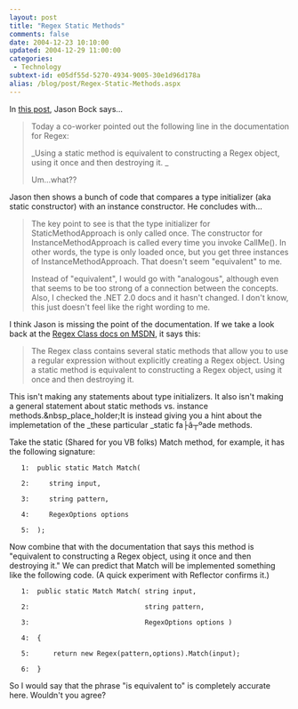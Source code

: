 ```yaml
---
layout: post
title: "Regex Static Methods"
comments: false
date: 2004-12-23 10:10:00
updated: 2004-12-29 11:00:00
categories:
 - Technology
subtext-id: e05df55d-5270-4934-9005-30e1d96d178a
alias: /blog/post/Regex-Static-Methods.aspx
---
```



In [this post](http://www.jasonbock.net/JB/Default.aspx?blog=entry.20041222T195604), Jason Bock says...

> Today a co-worker pointed out the following line in the documentation for Regex: 
> 
> _Using a static method is equivalent to constructing a Regex object, using it once and then destroying it. _
> 
> Um...what?? 

Jason then shows a bunch of code that compares a type initializer (aka static constructor) with an instance constructor. He concludes with...

> The key point to see is that the type initializer for StaticMethodApproach is only called once. The constructor for InstanceMethodApproach is called every time you invoke CallMe(). In other words, the type is only loaded once, but you get three instances of InstanceMethodApproach. That doesn't seem "equivalent" to me. 
> 
> Instead of "equivalent", I would go with "analogous", although even that seems to be too strong of a connection between the concepts. Also, I checked the .NET 2.0 docs and it hasn't changed. I don't know, this just doesn't feel like the right wording to me.   


I think Jason is missing the point of the documentation. If we take a look back at the [Regex Class docs on MSDN](http://msdn.microsoft.com/library/default.asp?url=/library/en-us/cpref/html/frlrfSystemTextRegularExpressionsRegexClassTopic.asp), it says this:

> The Regex class contains several static methods that allow you to use a regular expression without explicitly creating a Regex object. Using a static method is equivalent to constructing a Regex object, using it once and then destroying it.

This isn't making any statements about type initializers. It also isn't making a general statement about static methods vs. instance methods.&nbsp_place_holder;It is instead giving you a hint about the implemetation of the _these particular _static fa├â┬ºade methods. 

Take the static (Shared for you VB folks) Match method, for example, it has the following signature:
    
       1:  public static Match Match(
    
       2:     string input,
    
       3:     string pattern,
    
       4:     RegexOptions options
    
       5:  );

Now combine that with the documentation that says this method is "equivalent to constructing a Regex object, using it once and then destroying it." We can predict that Match will be implemented something like the following code. (A quick experiment with Reflector confirms it.)
    
       1:  public static Match Match( string input,
    
       2:                             string pattern,
    
       3:                             RegexOptions options )
    
       4:  {
    
       5:      return new Regex(pattern,options).Match(input);
    
       6:  }

So I would say that the phrase "is equivalent to" is completely accurate here. Wouldn't you agree?
